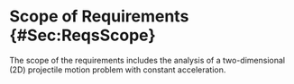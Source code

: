 # Scope of Requirements {#Sec:ReqsScope}

The scope of the requirements includes the analysis of a two-dimensional (2D) projectile motion problem with constant acceleration.
